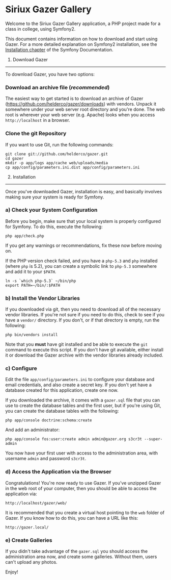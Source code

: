 Siriux Gazer Gallery
====================

Welcome to the Siriux Gazer Gallery application, a PHP project made for a
class in college, using Symfony2.

This document contains information on how to download and start using Gazer.
For a more detailed explanation on Symfony2 installation, see the
[Installation chapter](http://symfony.com/doc/current/book/installation.html)
of the Symfony Documentation.

1) Download Gazer
-----------------

To download Gazer, you have two options:

### Download an archive file (*recommended*)

The easiest way to get started is to download an archive of Gazer
(https://github.com/helderco/gazer/downloads) with vendors. Unpack it
somewhere under your web server root directory and you're done. The web
root is wherever your web server (e.g. Apache) looks when you access
`http://localhost` in a browser.

### Clone the git Repository

If you want to use Git, run the following commands:

    git clone git://github.com/helderco/gazer.git
    cd gazer
    mkdir -p app/logs app/cache web/uploads/media
    cp app/config/parameters.ini.dist app/config/parameters.ini

2) Installation
---------------

Once you've downloaded Gazer, installation is easy, and basically
involves making sure your system is ready for Symfony.

### a) Check your System Configuration

Before you begin, make sure that your local system is properly configured
for Symfony. To do this, execute the following:

    php app/check.php

If you get any warnings or recommendations, fix these now before moving on.

If the PHP version check failed, and you have a `php-5.3` and `php` installed
(where `php` is 5.2), you can create a symbolic link to `php-5.3` somewhere
and add it to your `$PATH`.

    ln -s `which php-5.3` ~/bin/php
    export PATH=~/bin/:$PATH

### b) Install the Vendor Libraries

If you downloaded via git, then you need to download all of the necessary
vendor libraries. If you're not sure if you need to do this, check to see
if you have a ``vendor/`` directory. If you don't, or if that directory is
empty, run the following:

    php bin/vendors install

Note that you **must** have git installed and be able to execute the `git`
command to execute this script. If you don't have git available, either install
it or download the Gazer archive with the vendor libraries already included.

### c) Configure

Edit the file `app/config/parameters.ini` to configure your database and
email credentials, and also create a secret key. If you don't yet have a
database created for this application, create one now.

If you downloaded the archive, it comes with a `gazer.sql` file that you can
use to create the database tables and the first user, but if you're using Git,
you can create the database tables with the following:

    php app/console doctrine:schema:create

And add an administrator:

    php app/console fos:user:create admin admin@gazer.org s3cr3t --super-admin

You now have your first user with access to the administration area, with
username `admin` and password `s3cr3t`.

### d) Access the Application via the Browser

Congratulations! You're now ready to use Gazer. If you've unzipped Gazer
in the web root of your computer, then you should be able to access the
application via:

    http://localhost/gazer/web/

It is recommended that you create a virtual host pointing to the `web` folder
of Gazer. If you know how to do this, you can have a URL like this:

    http://gazer.local/

### e) Create Galleries

If you didn't take advantage of the `gazer.sql` you should access the
administration area now, and create some galleries. Without them, users
can't upload any photos.

Enjoy!
